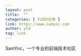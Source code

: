 ```yaml
---
layout: post
title:  ""
categories: [ YLD的日常 ]
link: https://www.samyoc.com
author: yld
tag: link
---
```


SamYoc，一个专业的前端技术社区